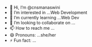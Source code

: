 - 👋 Hi, I’m @cnsmanaswini
- 👀 I’m interested in ...Web Development
- 🌱 I’m currently learning ...Web Dev
- 💞️ I’m looking to collaborate on ...
- 📫 How to reach me ...
- 😄 Pronouns: ...she/her
- ⚡ Fun fact: ...

<!---
cnsmanaswini/cnsmanaswini is a ✨ special ✨ repository because its `README.md` (this file) appears on your GitHub profile.
You can click the Preview link to take a look at your changes.
--->
